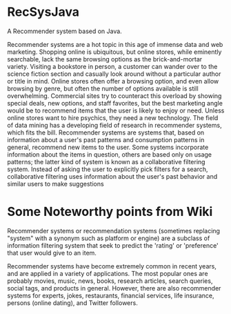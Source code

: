 # RecSysJava
A Recommender system based on Java.

Recommender systems are a hot topic in this age of immense data and web marketing. Shopping online is ubiquitous, but online stores, while eminently searchable, lack the same browsing options as the brick-and-mortar variety.  Visiting a bookstore in person, a customer can wander over to the science fiction section and casually look around without a particular author or title in mind. Online stores often offer a browsing option, and even allow browsing by genre, but often the number of options available is still overwhelming.
Commercial sites try to counteract this overload by showing special deals, new options, and staff favorites, but the best marketing angle would be to recommend items that the user is likely to enjoy or need. Unless online stores want to hire psychics, they need a new technology. The field of data mining has a developing field of research in recommender systems, which fits the bill.
Recommender systems are systems that, based on information about a user's past patterns and consumption patterns in general, recommend new items to the user. Some systems incorporate information about the items in question, others are based only on usage patterns; the latter kind of system is known as a collaborative filtering system.  Instead of asking the user to explicitly pick filters for a search, collaborative filtering uses information about the user's past behavior and similar users to make suggestions


# Some Noteworthy points from Wiki 
Recommender systems or recommendation systems (sometimes replacing "system" with a synonym such as platform or engine) are a subclass of information filtering system that seek to predict the 'rating' or 'preference' that user would give to an item.

Recommender systems have become extremely common in recent years, and are applied in a variety of applications. The most popular ones are probably movies, music, news, books, research articles, search queries, social tags, and products in general. However, there are also recommender systems for experts, jokes, restaurants, financial services, life insurance, persons (online dating), and Twitter followers.


